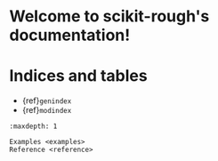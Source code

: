 # Welcome to scikit-rough's documentation!

# Indices and tables

- {ref}`genindex`
- {ref}`modindex`
<!-- - {ref}`search` -->

```{toctree}
:maxdepth: 1

Examples <examples>
Reference <reference>
```
